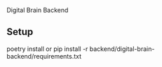 Digital Brain Backend

## Setup
poetry install
or
pip install -r backend/digital-brain-backend/requirements.txt

